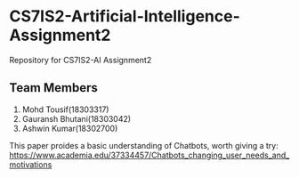 # CS7IS2-Artificial-Intelligence-Assignment2
Repository for CS7IS2-AI Assignment2

## Team Members
1. Mohd Tousif(18303317)
2. Gauransh Bhutani(18303042)
3. Ashwin Kumar(18302700)

This paper proides a basic understanding of Chatbots, worth giving a try:
https://www.academia.edu/37334457/Chatbots_changing_user_needs_and_motivations
